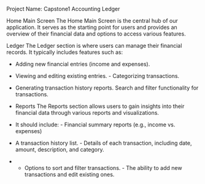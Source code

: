 Project Name: Capstone1 Accounting Ledger

Home Main Screen The Home Main Screen is the central hub of our application. 
It serves as the starting point for users and provides an overview of their 
financial data and options to access various features. 

 Ledger The Ledger section is where users can manage their financial records.
 It typically includes features such as:
 - Adding new financial entries (income and expenses). 
 - Viewing and editing existing entries. - Categorizing transactions.
 - Generating transaction history reports.
   Search and filter functionality for transactions.

 - Reports The Reports section allows users to gain insights into their financial data through various reports and visualizations.
 - It should include: - Financial summary reports (e.g., income vs. expenses)

 - A transaction history list. - Details of each transaction, including date, amount, description, and category.
 - - Options to sort and filter transactions. - The ability to add new transactions and edit existing ones.
